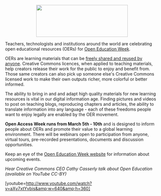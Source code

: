 <html><body><p style="text-align:center;"><a href="http://creativecommons.org.nz/wp-content/uploads/2012/02/oew_banner22.jpg"><img class="size-medium wp-image-786 aligncenter" title="oew_banner2" src="http://creativecommons.org.nz/wp-content/uploads/2012/02/oew_banner22-300x105.jpg" alt="" width="300" height="105"></a></p>

Teachers, technologists and institutions around the world are celebrating open educational resources (OERs) for <a href="http://www.openeducationweek.org/" target="_self">Open Education Week</a>.



OERs are learning materials that can be <a href="http://en.wikipedia.org/wiki/Open_educational_resources" target="_self">freely shared and reused by anyone</a>. Creative Commons licences, when applied to teaching materials, help creators release their work for the public to enjoy and benefit from. Those same creators can also pick up someone else's Creative Commons licensed work to make their own outputs richer, more colorful or better informed.



The ability to bring in and and adapt high quality materials for new learning resources is vital in our digital information age. Finding pictures and videos to post on teaching blogs, reproducing chapters and articles, the ability to translate information into any language - each of these freedoms people want to enjoy legally are enabled by the OER movement.



<strong>Open Access Week runs from March 5th - 10th</strong> and is designed to inform people about OERs and promote their value to a global learning environment. There will be webinars open to participation from anyone, virtual tours, pre-recorded presentations, documents and discussion opportunities.



Keep an eye of the <a href="http://www.openeducationweek.org/" target="_self">Open Education Week website</a> for information about upcoming events.



<em>Hear Creative Commons CEO Cathy Casserly talk about Open Education (available on YouTube CC-BY) </em>



[youtube=http://www.youtube.com/watch?v=aXy7xtYvbis&amp;w=640&amp;h=360]



 </body></html>